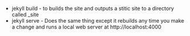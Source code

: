 
* jekyll build - to builds the site and outputs a stitic site to a directory called _site
* jekyll serve - Does the same thing except it rebuilds any time you make a change and runs a local web server at http://localhost:4000

